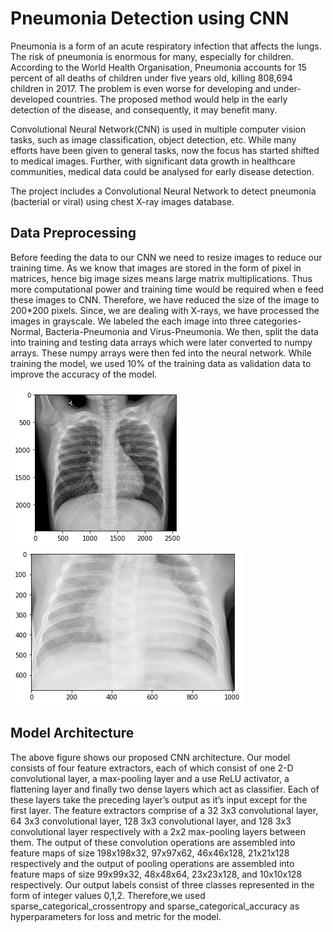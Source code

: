 # Pneumonia Detection using CNN

Pneumonia is a form of an acute respiratory infection that affects the lungs. The risk of pneumonia is enormous for many, especially for children. According to the World Health Organisation, Pneumonia accounts for 15 percent of all deaths of children under five years old, killing 808,694 children in 2017. The problem is even worse for developing and under-developed countries. The proposed method would help in the early detection of the disease, and consequently, it may benefit many.

Convolutional Neural Network(CNN) is used in multiple computer vision tasks, such as image classification, object detection, etc. While many efforts have been given to general tasks, now the focus has started shifted to medical images. Further, with significant data growth in healthcare communities, medical data could be analysed for early disease detection. 

The project includes a Convolutional Neural Network to detect pneumonia (bacterial or viral) using chest X-ray images database.

## Data Preprocessing
Before feeding the data to our CNN we need to resize images to reduce our training time. As we know that images are stored in the form of pixel in matrices, hence big image sizes means large  matrix multiplications. Thus more computational power and training time would be required when  e feed these images to CNN. Therefore, we have reduced the size of the image to 200*200 pixels. Since, we are dealing with X-rays, we have processed the images in grayscale. We labeled the each image into three categories- Normal, Bacteria-Pneumonia and Virus-Pneumonia. We then, split the data into training and testing data arrays which were later converted to numpy arrays. These numpy arrays were then fed into the neural network. While training the model, we used 10% of the training data as validation data to improve the accuracy of the model.

![normal-xray](https://github.com/rutvik5/pneumonia-detection-using-cnn/blob/master/screenshots/normal.png)![pneumonia-xray](https://github.com/rutvik5/pneumonia-detection-using-cnn/blob/master/screenshots/penumonia.png)

## Model Architecture
The above figure shows our proposed CNN architecture. Our model consists of four feature extractors, each of which consist of one 2-D convolutional layer, a max-pooling layer and a use ReLU activator, a flattening layer and finally two dense layers which act as classifier. Each of these layers take the preceding layer’s output as it’s input except for the first layer. The feature extractors comprise of a 32 3x3 convolutional layer, 64 3x3 convolutional layer, 128 3x3 convolutional layer, and 128 3x3 convolutional layer respectively with a 2x2 max-pooling layers between them. The output of these convolution operations are assembled into feature maps of size 198x198x32, 97x97x62, 46x46x128, 21x21x128 respectively and the output of pooling operations are assembled into feature maps of size 99x99x32, 48x48x64, 23x23x128, and 10x10x128 respectively. Our output labels consist of three classes represented in the form of integer values 0,1,2. Therefore,we used sparse_categorical_crossentropy and sparse_categorical_accuracy as hyperparameters for loss and metric for the model.

